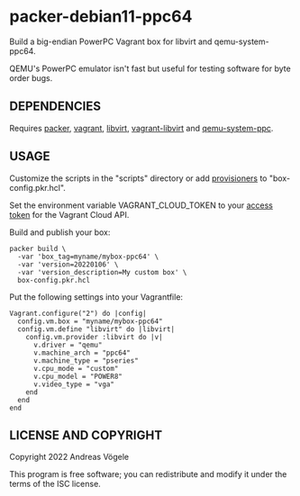 # packer-debian11-ppc64

Build a big-endian PowerPC Vagrant box for libvirt and qemu-system-ppc64.

QEMU's PowerPC emulator isn't fast but useful for testing software for byte
order bugs.

## DEPENDENCIES

Requires [packer](https://www.packer.io/),
[vagrant](https://www.vagrantup.com/), [libvirt](https://libvirt.org/),
[vagrant-libvirt](https://github.com/vagrant-libvirt/vagrant-libvirt) and
[qemu-system-ppc](https://www.qemu.org/).

## USAGE

Customize the scripts in the "scripts" directory or add
[provisioners](https://www.packer.io/docs/provisioners) to
"box-config.pkr.hcl".

Set the environment variable VAGRANT_CLOUD_TOKEN to your [access
token](https://app.vagrantup.com/settings/security) for the Vagrant Cloud API.

Build and publish your box:

    packer build \
      -var 'box_tag=myname/mybox-ppc64' \
      -var 'version=20220106' \
      -var 'version_description=My custom box' \
      box-config.pkr.hcl

Put the following settings into your Vagrantfile:

    Vagrant.configure("2") do |config|
      config.vm.box = "myname/mybox-ppc64"
      config.vm.define "libvirt" do |libvirt|
        config.vm.provider :libvirt do |v|
          v.driver = "qemu"
          v.machine_arch = "ppc64"
          v.machine_type = "pseries"
          v.cpu_mode = "custom"
          v.cpu_model = "POWER8"
          v.video_type = "vga"
        end
      end
    end

## LICENSE AND COPYRIGHT

Copyright 2022 Andreas Vögele

This program is free software; you can redistribute and modify it under the
terms of the ISC license.
